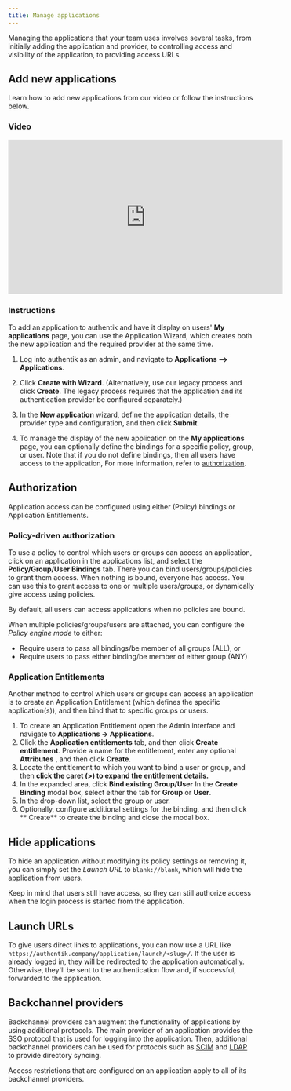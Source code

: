 ```yaml
---
title: Manage applications
---
```


Managing the applications that your team uses involves several tasks, from initially adding the application and provider, to controlling access and visibility of the application, to providing access URLs.

## Add new applications

Learn how to add new applications from our video or follow the instructions below.

### Video

<iframe width="560" height="315" src="https://www.youtube.com/embed/broUAWrIWDI;start=22" title="YouTube video player" frameborder="0" allow="accelerometer; autoplay; clipboard-write; encrypted-media; gyroscope; picture-in-picture; web-share" allowfullscreen></iframe>

### Instructions

To add an application to authentik and have it display on users' **My applications** page, you can use the Application Wizard, which creates both the new application and the required provider at the same time.

1. Log into authentik as an admin, and navigate to **Applications --> Applications**.

2. Click **Create with Wizard**. (Alternatively, use our legacy process and click **Create**. The legacy process requires that the application and its authentication provider be configured separately.)

3. In the **New application** wizard, define the application details, the provider type and configuration, and then click **Submit**.

4. To manage the display of the new application on the **My applications** page, you can optionally define the bindings for a specific policy, group, or user. Note that if you do not define bindings, then all users have access to the application, For more information, refer to [authorization](#authorization).

## Authorization

Application access can be configured using either (Policy) bindings or Application Entitlements.

### Policy-driven authorization

To use a policy to control which users or groups can access an application, click on an application in the applications list, and select the **Policy/Group/User Bindings** tab. There you can bind users/groups/policies to grant them access. When nothing is bound, everyone has access. You can use this to grant access to one or multiple users/groups, or dynamically give access using policies.

By default, all users can access applications when no policies are bound.

When multiple policies/groups/users are attached, you can configure the _Policy engine mode_ to either:

- Require users to pass all bindings/be member of all groups (ALL), or
- Require users to pass either binding/be member of either group (ANY)

### Application Entitlements

Another method to control which users or groups can access an application is to create an Application Entitlement (which defines the specific application(s)), and then bind that to specific groups or users.

1. To create an Application Entitlement open the Admin interface and navigate to **Applications -> Applications**.
2. Click the **Application entitlements** tab, and then click **Create entitlement**. Provide a name for the entitlement, enter any optional **Attributes** , and then click **Create**.
3. Locate the entitlement to which you want to bind a user or group, and then **click the caret (>) to expand the entitlement details.**
4. In the expanded area, click **Bind existing Group/User**
   In the **Create Binding** modal box, select either the tab for **Group** or **User**.
5. In the drop-down list, select the group or user.
6. Optionally, configure additional settings for the binding, and then click ** Create** to create the binding and close the modal box.

## Hide applications

To hide an application without modifying its policy settings or removing it, you can simply set the _Launch URL_ to `blank://blank`, which will hide the application from users.

Keep in mind that users still have access, so they can still authorize access when the login process is started from the application.

## Launch URLs

To give users direct links to applications, you can now use a URL like `https://authentik.company/application/launch/<slug>/`. If the user is already logged in, they will be redirected to the application automatically. Otherwise, they'll be sent to the authentication flow and, if successful, forwarded to the application.

## Backchannel providers

Backchannel providers can augment the functionality of applications by using additional protocols. The main provider of an application provides the SSO protocol that is used for logging into the application. Then, additional backchannel providers can be used for protocols such as [SCIM](../providers/scim/index.md) and [LDAP](../providers/ldap/index.md) to provide directory syncing.

Access restrictions that are configured on an application apply to all of its backchannel providers.
